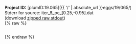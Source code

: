**Project ID:** [plumID:19.065]({{ '/' | absolute_url }}eggs/19/065/)  
Stderr for source:  iter_8_pc_[0.25,-0.95].dat   
(download [zipped raw stdout](iter_8_pc_[0.25,-0.95].dat.plumed.stdout.txt.zip))  
{% raw %}
<pre>
</pre>
{% endraw %}
